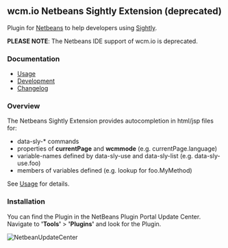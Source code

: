 ## wcm.io Netbeans Sightly Extension (deprecated)

Plugin for [Netbeans](http://www.netbeans.org) to help developers using [Sightly](http://docs.adobe.com/content/docs/en/aem/6-0/develop/sightly.html).

**PLEASE NOTE**: The Netbeans IDE support of wcm.io is deprecated.

### Documentation

* [Usage](usage.html)
* [Development](development.html)
* [Changelog](changes-report.html)

### Overview

The Netbeans Sightly Extension provides autocompletion in html/jsp files for:

* data-sly-\* commands
* properties of **currentPage** and **wcmmode** (e.g. currentPage.language)
* variable-names defined by data-sly-use and data-sly-list (e.g. data-sly-use.foo)
* members of variables defined (e.g. lookup for foo.MyMethod)

See [Usage](usage.html) for details.

### Installation

You can find the Plugin in the NetBeans Plugin Portal Update Center. Navigate to **'Tools'** > **'Plugins'** and look for the Plugin.

![NetbeanUpdateCenter](images/installation.png)
